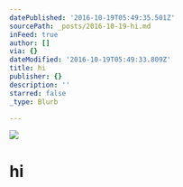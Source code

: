 ```yaml
---
datePublished: '2016-10-19T05:49:35.501Z'
sourcePath: _posts/2016-10-19-hi.md
inFeed: true
author: []
via: {}
dateModified: '2016-10-19T05:49:33.809Z'
title: hi
publisher: {}
description: ''
starred: false
_type: Blurb

---
```

![](https://the-grid-user-content.s3-us-west-2.amazonaws.com/24406df2-2da2-4941-8db3-67d8c5f9416c.jpg)

# hi